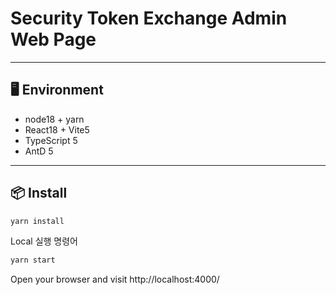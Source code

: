 # Security Token Exchange Admin Web Page
------------
## 🖥 Environment 

- node18 + yarn 
- React18 + Vite5
- TypeScript 5
- AntD 5
------------

## 📦 Install
```bash
yarn install
```
Local 실행 명령어
```bash
yarn start 
```

Open your browser and visit http://localhost:4000/ 


